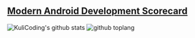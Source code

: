 [__Modern Android Development Scorecard__](https://madscorecard.withgoogle.com/scorecards/3544387484/ "MAD Scorecard")
---
![KuliCoding's github stats](https://github-readme-stats.vercel.app/api?username=kulicoding1963&show_icons=true&theme=dark)
![github toplang](https://github-readme-stats.vercel.app/api/top-langs/?username=kulicoding1963&layout=compact&theme=nightowl)
